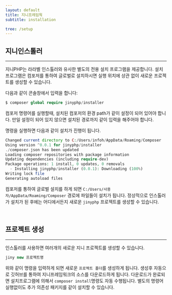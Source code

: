 ```yaml
---
layout: default
title: 지니프레임웍
subtitle: installation

tree: /setup
---
```


## 지니인스톨러
---

지니PHP는 라라벨 인스톨러와 유사한 별도의 전용 설치 프로그램을 제공합니다. 설치 프로그램은 컴포저를 통하여 글로벌로 설치하시면 실행 위치에 상관 없이 새로운 프로젝트를 생성할 수 있습니다.

다음과 같이 콘솔창에서 입력을 합니다:

```php
$ composer global require jinyphp/installer
```

컴포저 명령어를 실행할때, 설치된 컴포저의 환경 path가 같이 설정이 되어 있어야 합니다. 만일 설정이 되어 있지 않으면 설치된 경로까지 같이 입력을 해주어야 합니다.

명령을 실행하면 다음과 같이 설치가 진행이 됩니다.
```php
Changed current directory to C:/Users/infoh/AppData/Roaming/Composer
Using version ^0.0.1 for jinyphp/installer
./composer.json has been updated
Loading composer repositories with package information
Updating dependencies (including require-dev)
Package operations: 1 install, 0 updates, 0 removals
  - Installing jinyphp/installer (0.0.1): Downloading (100%)
Writing lock file
Generating autoload files
```

컴포저를 통하여 글로벌 설치를 하게 되면 `C:/Users/사용자/AppData/Roaming/Composer` 경로에 파일들이 설치가 됩니다.
정상적으로 인스톨러가 설치가 된 후에는 어디에서든지 새로운 `jinyphp` 프로젝트를 생성할 수 있습니다.

<br>

## 프로젝트 생성
---

인스톨러를 사용하면 여러개의 새로운 지니 프로젝트를 생성할 수 있습니다.

```php
jiny new 프로젝트명
```

위와 같이 명령을 입력하게 되면 새로운 `프로젝트 폴더`를 생성하게 됩니다. 생성후 자동으로 깃허브를 통하여 지니프레임워크의 소스를 다운로드하게 됩니다.
다운로드가 완료되면 설치프로그램에 의해서 `composer install`명령도 자동 수행됩니다. 별도의 명령어 실행없이도 추가 의존성 패키지를 같이 설치할 수 있습니다.

<br>







